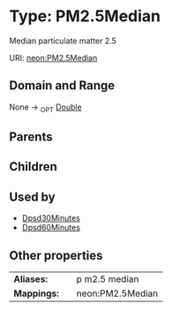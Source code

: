 
# Type: PM2.5Median


Median particulate matter 2.5

URI: [neon:PM2.5Median](https://data.neonscience.org/PM2.5Median)


## Domain and Range

None ->  <sub>OPT</sub> [Double](types/Double.md)

## Parents


## Children


## Used by

 * [Dpsd30Minutes](Dpsd30Minutes.md)
 * [Dpsd60Minutes](Dpsd60Minutes.md)

## Other properties

|  |  |  |
| --- | --- | --- |
| **Aliases:** | | p m2.5 median |
| **Mappings:** | | neon:PM2.5Median |

